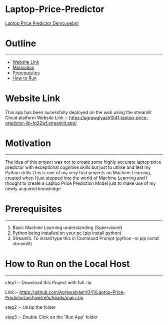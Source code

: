 # Laptop-Price-Predictor

[Laptop Price Predictor Demo.webm](https://user-images.githubusercontent.com/111517167/209972518-5d537ca1-7057-4cd1-80d9-eba59646391f.webm)



# Outline 
---
* [Website Link](https://github.com/Agrawalyash1041/Laptop-Price-Predictor#website-link)
* [Motivation](https://github.com/Agrawalyash1041/Laptop-Price-Predictor#motivation)
* [Prerequisites](https://github.com/Agrawalyash1041/Laptop-Price-Predictor#prerequisites)
* [How to Run](https://github.com/Agrawalyash1041/Laptop-Price-Predictor#how-to-run-on-the-local-host)

# Website Link 
This app has been sucessfully deployed on the web using the streamlit Cloud platform
Website Link :- https://agrawalyash1041-laptop-price-predictor-llp-fq32wf.streamlit.app/

# Motivation 
---
The idea of this project was not to create some highly accurate laptop price predictor with exceptional cognitive skills but just to utilise and test my Python skills.This is one of my very first projects on Machine Learning, created when I just stepped into the world of Machine Learning and I thought to create a Laptop Price Prediction Model just to make use of my newly acquired knowledge

# Prerequisites
---
1) Basic Machine Learning understanding (Supervisied)
2) Python being installed on your pc (pip install python) 
3) Streamlit. To install type this in Command Prompt (python -m pip install streamlit)

# How to Run on the Local Host
---
step1 :- Download this Project with full zip 

Link :- https://github.com/Agrawalyash1041/Laptop-Price-Predictor/archive/refs/heads/main.zip

step2 :- Unzip the folder 

step3 :- Double Click on the 'Run App' folder


